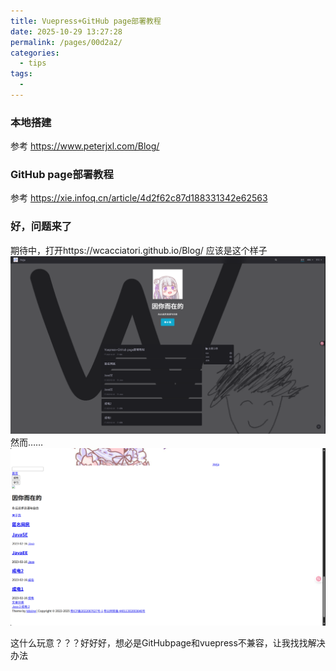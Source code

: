 ```yaml
---
title: Vuepress+GitHub page部署教程
date: 2025-10-29 13:27:28
permalink: /pages/00d2a2/
categories:
  - tips
tags:
  - 
---
```


### 本地搭建
参考 https://www.peterjxl.com/Blog/

### GitHub page部署教程
参考 https://xie.infoq.cn/article/4d2f62c87d188331342e62563

### 好，问题来了
期待中，打开https://wcacciatori.github.io/Blog/ 应该是这个样子
![alt text](image.png)
然而……
![alt text](image_1.png)

这什么玩意？？？好好好，想必是GitHubpage和vuepress不兼容，让我找找解决办法

